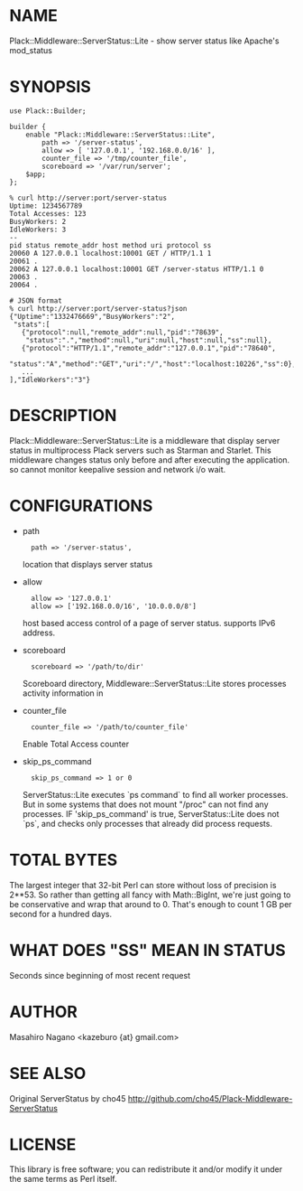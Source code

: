 # NAME

Plack::Middleware::ServerStatus::Lite - show server status like Apache's mod\_status

# SYNOPSIS

    use Plack::Builder;

    builder {
        enable "Plack::Middleware::ServerStatus::Lite",
            path => '/server-status',
            allow => [ '127.0.0.1', '192.168.0.0/16' ],
            counter_file => '/tmp/counter_file',
            scoreboard => '/var/run/server';
        $app;
    };

    % curl http://server:port/server-status
    Uptime: 1234567789
    Total Accesses: 123
    BusyWorkers: 2
    IdleWorkers: 3
    --
    pid status remote_addr host method uri protocol ss
    20060 A 127.0.0.1 localhost:10001 GET / HTTP/1.1 1
    20061 .
    20062 A 127.0.0.1 localhost:10001 GET /server-status HTTP/1.1 0
    20063 .
    20064 .

    # JSON format
    % curl http://server:port/server-status?json
    {"Uptime":"1332476669","BusyWorkers":"2",
     "stats":[
       {"protocol":null,"remote_addr":null,"pid":"78639",
        "status":".","method":null,"uri":null,"host":null,"ss":null},
       {"protocol":"HTTP/1.1","remote_addr":"127.0.0.1","pid":"78640",
        "status":"A","method":"GET","uri":"/","host":"localhost:10226","ss":0},
       ...
    ],"IdleWorkers":"3"}

# DESCRIPTION

Plack::Middleware::ServerStatus::Lite is a middleware that display server status in multiprocess Plack servers such as Starman and Starlet. This middleware changes status only before and after executing the application. so cannot monitor keepalive session and network i/o wait. 

# CONFIGURATIONS

- path

        path => '/server-status',

    location that displays server status

- allow

        allow => '127.0.0.1'
        allow => ['192.168.0.0/16', '10.0.0.0/8']

    host based access control of a page of server status. supports IPv6 address.

- scoreboard

        scoreboard => '/path/to/dir'

    Scoreboard directory, Middleware::ServerStatus::Lite stores processes activity information in

- counter\_file

        counter_file => '/path/to/counter_file'

    Enable Total Access counter



- skip\_ps\_command

        skip_ps_command => 1 or 0

    ServerStatus::Lite executes \`ps command\` to find all worker processes. But in some systems 
    that does not mount "/proc" can not find any processes. 
    IF 'skip\_ps\_command' is true, ServerStatus::Lite does not \`ps\`, and checks only processes that 
    already did process requests.

# TOTAL BYTES

The largest integer that 32-bit Perl can store without loss of precision
is 2\*\*53. So rather than getting all fancy with Math::BigInt, we're just
going to be conservative and wrap that around to 0. That's enough to count
1 GB per second for a hundred days.

# WHAT DOES "SS" MEAN IN STATUS

Seconds since beginning of most recent request

# AUTHOR

Masahiro Nagano <kazeburo {at} gmail.com>

# SEE ALSO

Original ServerStatus by cho45 <http://github.com/cho45/Plack-Middleware-ServerStatus>

# LICENSE

This library is free software; you can redistribute it and/or modify
it under the same terms as Perl itself.
